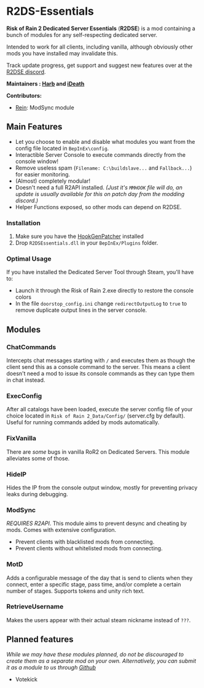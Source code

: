 # R2DS-Essentials
**Risk of Rain 2 Dedicated Server Essentials** (**R2DSE**) is a mod containing a bunch of modules for any self-respecting dedicated server.

Intended to work for all clients, including vanilla, although obviously other mods you have installed may invalidate this.

Track update progress, get support and suggest new features over at the [R2DSE discord](https://discord.gg/yTfsMWP).

**Maintainers : [Harb](https://thunderstore.io/package/Harb/) and [iDeath](https://thunderstore.io/package/xiaoxiao921/)**

**Contributors:**
    
* [Rein](https://thunderstore.io/package/Rein/): ModSync module 

## Main Features

- Let you choose to enable and disable what modules you want from the config file located in `BepInEx\config`.
- Interactible Server Console to execute commands directly from the console window!
- Remove useless spam (`Filename: C:\buildslave...` and `Fallback...`) for easier monitoring.
- (Almost) completely modular!
- Doesn't need a full R2API installed. *(Just it's `MMHOOK` file will do, an update is usually available for this on patch day from the modding discord.)*
- Helper Functions exposed, so other mods can depend on R2DSE.

### Installation

1. Make sure you have the [HookGenPatcher](https://thunderstore.io/package/RiskofThunder/HookGenPatcher/) installed
2. Drop `R2DSEssentials.dll` in your `BepInEx/Plugins` folder.

### Optimal Usage

If you have installed the Dedicated Server Tool through Steam, you'll have to: 
- Launch it through the Risk of Rain 2.exe directly to restore the console colors
- In the file `doorstop_config.ini` change `redirectOutputLog` to `true` to remove duplicate output lines in the server console.

## Modules



### ChatCommands

Intercepts chat messages starting with `/` and executes them as though the client send this as a console command to the server.
This means a client doesn't need a mod to issue its console commands as they can type them in chat instead.

### ExecConfig

After all catalogs have been loaded, execute the server config file of your choice located in `Risk of Rain 2_Data/Config/` (server.cfg by default).
Useful for running commands added by mods automatically.

### FixVanilla

There are *some* bugs in vanilla RoR2 on Dedicated Servers. This module alleviates some of those.


### HideIP

Hides the IP from the console output window, mostly for preventing privacy leaks during debugging.

### ModSync

*REQUIRES R2API*.
This module aims to prevent desync and cheating by mods. Comes with extensive configuration.

* Prevent clients with blacklisted mods from connecting.
* Prevent clients without whitelisted mods from connecting.

### MotD

Adds a configurable message of the day that is send to clients when they connect, enter a specific stage, pass time, and/or complete a certain number of stages.
Supports tokens and unity rich text.

### RetrieveUsername

Makes the users appear with their actual steam nickname instead of `???`.
  
## Planned features

*While we may have these modules planned, do not be discouraged to create them as a separate mod on your own. Alternatively, you can submit it as a module to us through [Github](https://github.com/harbingerofme/R2DS-Essentials)*

- Votekick